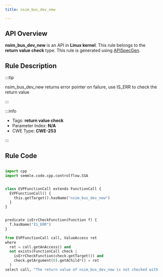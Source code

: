 ```yaml
---
title: nsim_bus_dev_new

---
```



## API Overview
**nsim_bus_dev_new** is an API in **Linux kernel**. This rule belongs to the **return value check** type. This rule is generated using [APISpecGen](../../tools/APISpecGen).
## Rule Description

:::tip

nsim_bus_dev_new returns error pointer on failure, use IS_ERR to check the return value

:::

:::info

- Tags: **return value check**
- Parameter Index: **N/A**
- CWE Type: **CWE-253**

:::

## Rule Code
```python

import cpp
import semmle.code.cpp.controlflow.SSA


class EVPFunctionCall extends FunctionCall {
  EVPFunctionCall() {
    this.getTarget().hasName("nsim_bus_dev_new")
  }
}


predicate isErrCheckFunction(Function f) {
  f.hasName("IS_ERR") 
}

from EVPFunctionCall call, ValueAccess ret
where
  ret = call.getAnAccess() and
  not exists(FunctionCall check |
    isErrCheckFunction(check.getTarget()) and
    check.getArgument(0).getAChild*() = ret
  )
select call, "The return value of nsim_bus_dev_new is not checked with IS_ERR."
    
```